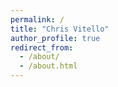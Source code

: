 ```yaml
---
permalink: /
title: "Chris Vitello"
author_profile: true
redirect_from: 
  - /about/
  - /about.html
---
```


